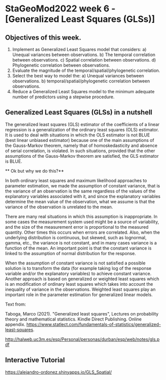 # **StaGeoMod2022 week 6 -[Generalized Least Squares (GLSs)]**

## Objectives of this week.

1.	Implement as Generalized Least Squares model that considers:
  a) Unequal variances between observations.
  b) The temporal  correlation between observations. 
  c) Spatial correlation between observations. 
  d) Phylogenetic correlation between observations. 
2.	Evaluate the magnitude of the temporal/spatial/phylogenetic correlation.
3.  Select the best way to model the:
  a) Unequal variances between observations.
  b) temporal/spatial/phylogenetic correlation between observations.
4.	Reduce a Generalized Least Squares model to the minimum adequate number of predictors using a stepwise procedure.

## Generalized Least Squares (GLSs) in a nutshell

The generalized least squares (GLS) estimator of the coefficients of a linear regression is a generalization of the ordinary least squares (OLS) estimator. It is used to deal with situations in which the OLS estimator is not BLUE (best linear unbiased estimator) because one of the main assumptions of the Gauss-Markov theorem, namely that of homoskedasticity and absence of serial correlation, is violated. In such situations, provided that the other assumptions of the Gauss-Markov theorem are satisfied, the GLS estimator is BLUE.

** Ok but why we do this?**

In both ordinary least squares and maximum likelihood approaches to parameter estimation, we made the assumption of constant variance, that is the variance of an observation is the same regardless of the values of the explanatory variables associated with it, and since the explanatory variables determine the mean value of the observation, what we assume is that the variance of the observation is unrelated to the mean.

There are many real situations in which this assumption is inappropriate. In some cases the measurement system used might be a source of variability, and the size of the measurement error is proportional to the measured quantity. Other times this occurs when errors are correlated. Also, when the underlying distribution is continuous, but skewed, such as lognormal, gamma, etc., the variance is not constant, and in many cases variance is a function of the mean.
An important point is that the constant variance is linked to the assumption of normal distribution for the response.

When the assumption of constant variance is not satisfied a possible solution is to transform the data (for example taking log of the response variable and/or the explanatory variables) to achieve constant variance. Another approach is based on generalized or weighted least squares which is an modification of ordinary least squares which takes into account the inequality of variance in the observations. Weighted least squares play an important role in the parameter estimation for generalized linear models.

Text from:

Taboga, Marco (2021). "Generalized least squares", Lectures on probability theory and mathematical statistics. Kindle Direct Publishing. Online appendix. https://www.statlect.com/fundamentals-of-statistics/generalized-least-squares.

http://halweb.uc3m.es/esp/Personal/personas/durban/esp/web/notes/gls.pdf

## Interactive Tutorial

https://alejandro-ordonez.shinyapps.io/GLS_Spatial/

